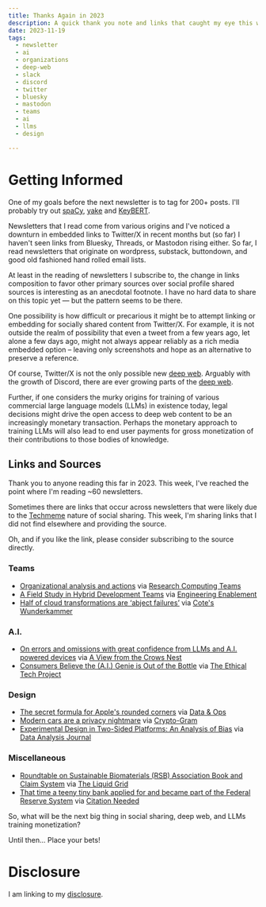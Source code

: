 ```yaml
---
title: Thanks Again in 2023
description: A quick thank you note and links that caught my eye this week
date: 2023-11-19
tags:
  - newsletter
  - ai
  - organizations
  - deep-web
  - slack
  - discord
  - twitter
  - bluesky
  - mastodon
  - teams
  - ai
  - llms
  - design

---
```


# Getting Informed

One of my goals before the next newsletter is to tag for 200+ posts. I'll probably try out [spaCy](https://github.com/explosion/spaCy), [yake](https://github.com/LIAAD/yake) and [KeyBERT](https://github.com/MaartenGr/KeyBERT).

Newsletters that I read come from various origins and I've noticed a downturn in embedded links to Twitter/X in recent months but (so far) I haven't seen links from Bluesky, Threads, or Mastodon rising either. So far, I read newsletters that originate on wordpress, substack, buttondown, and good old fashioned hand rolled email lists.

At least in the reading of newsletters I subscribe to, the change in links composition to favor other primary sources over social profile shared sources is interesting as an anecdotal footnote. I have no hard data to share on this topic yet — but the pattern seems to be there.

One possibility is how difficult or precarious it might be to attempt linking or embedding for socially shared content from Twitter/X. For example, it is not outside the realm of possibility that even a tweet from a few years ago, let alone a few days ago, might not always appear reliably as a rich media embedded option – leaving only screenshots and hope as an alternative to preserve a reference.

Of course, Twitter/X is not the only possible new [deep web](https://fudge.org/archive/fudge-sunday-cut-me-some-slack/). Arguably with the growth of Discord, there are ever growing parts of the [deep web](https://fudge.org/archive/fudge-sunday-saas-trendspotting/).

Further, if one considers the murky origins for training of various commercial large language models (LLMs) in existence today, legal decisions might drive the open access to deep web content to be an increasingly monetary transaction. Perhaps the monetary approach to training LLMs will also lead to end user payments for gross monetization of their contributions to those bodies of knowledge.

## Links and Sources

Thank you to anyone reading this far in 2023. This week, I've reached the point where I'm reading ~60 newsletters.

Sometimes there are links that occur across newsletters that were likely due to the [Techmeme](https://techmeme.com) nature of social sharing. This week, I'm sharing links that I did not find elsewhere and providing the source.

Oh, and if you like the link, please consider subscribing to the source directly.


### Teams

- [Organizational analysis and actions](https://2i2c.org/blog/2023/organizational-report/) via [Research Computing Teams](https://newsletter.researchcomputingteams.org/archive/rct-173-the-measuring-stick-is-the-best-teams-not/)
- [A Field Study in Hybrid Development Teams](https://dl.acm.org/doi/10.1145/3610184) via [Engineering Enablement](https://newsletter.getdx.com/p/self-reflection-developer-productivity)
- [Half of cloud transformations are ‘abject failures’](https://www.ciodive.com/news/cloud-migration-failure-enterprise-strategy-HFS-EY/699079) via [Cote's Wunderkammer](https://newsletter.cote.io/p/when-you-hear-the-word-input-run)

### A.I. 

- [On errors and omissions with great confidence from LLMs and A.I. powered devices](https://www.sfgate.com/tech/article/humane-ai-pin-false-info-video-18483434.php) via [A View from the Crows Nest](http://crowsnest.danyork.com/2023/11/13/avftcn-026-humanes-ai-pin-gets-closer-to-the-star-trektng-communicator/)
- [Consumers Believe the (A.I.) Genie is Out of the Bottle](https://content.ketch.com/ethical-tech-project-ai-study) via [The Ethical Tech Project](https://news.ethicaltechproject.com/p/transparency-in-the-ai-era-a-demand)

### Design

- [The secret formula for Apple's rounded corners](https://arun.is/blog/apple-rounded-corners/) via [Data & Ops](https://www.finddataops.com/p/in-support-of-boring-software)
- [Modern cars are a privacy nightmare](https://foundation.mozilla.org/en/privacynotincluded/articles/its-official-cars-are-the-worst-product-category-we-have-ever-reviewed-for-privacy/) via [Crypto-Gram](https://www.schneier.com/crypto-gram/archives/2023/1115.html)
- [Experimental Design in Two-Sided Platforms: An Analysis of Bias](https://arxiv.org/pdf/2002.05670.pdf) via [Data Analysis Journal](https://dataanalysis.substack.com/p/an-analysis-of-bias-or-why-ab-testing)


### Miscellaneous 

- [Roundtable on Sustainable Biomaterials (RSB) Association Book and Claim System](https://rsb.org/programmes/book-and-claim/) via [The Liquid Grid](https://theliquidgrid.com/book-and-claim-marine-fuels/)
- [That time a teeny tiny bank applied for and became part of the Federal Reserve System](https://protos.com/the-curious-case-of-ftx-and-farmington-state-bank-aka-moonstone/) via [Citation Needed](https://newsletter.mollywhite.net/p/the-stones-left-unturned)

So, what will be the next big thing in social sharing, deep web, and LLMs training monetization?

Until then… Place your bets!

# Disclosure

I am linking to my [disclosure](https://jaycuthrell.com/disclosure/).
